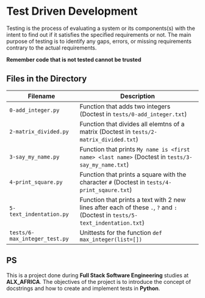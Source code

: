 # Test Driven Development

Testing is the process of evaluating a system or its components(s) with the intent to find out if it satisfies the specified requirements or not. The main purpose of testing is to identify any gaps, errors, or missing requirements contrary to the actual requirements.

**Remember code that is not tested cannot be trusted**

## Files in the Directory

| Filename                      | Description                                                                                                                   |
| ----------------------------- | ----------------------------------------------------------------------------------------------------------------------------- |
| `0-add_integer.py`            | Function that adds two integers (Doctest in `tests/0-add_integer.txt`)                                                        |
| `2-matrix_divided.py`         | Function that divides all elemtns of a matrix (Doctest in `tests/2-matrix_divided.txt`)                                       |
| `3-say_my_name.py`            | Function that prints `My name is <first name> <last name>` (Doctest in `tests/3-say_my_name.txt`)                             |
| `4-print_square.py`           | Function that prints a square with the character `#` (Doctest in `tests/4-print_sqaure.txt`)                                  |
| `5-text_indentation.py`       | Function that prints a text with 2 new lines after each of these `.`, `?` and `:` (Doctest in `tests/5-text_indentation.txt`) |
| `tests/6-max_integer_test.py` | Unittests for the function `def max_integer(list=[])`                                                                         |

## PS

This is a project done during **Full Stack Software Engineering** studies at **ALX_AFRICA**. The objectives of the project is to introduce the concept of docstrings and how to create and implement tests in **Python**.
